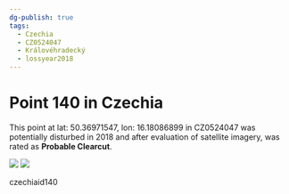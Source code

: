```yaml
---
dg-publish: true
tags:
  - Czechia
  - CZ0524047
  - Královéhradecký
  - lossyear2018
---
```


# Point 140 in Czechia

This point at lat: 50.36971547, lon: 16.18086899 in CZ0524047 was potentially disturbed in 2018 and after evaluation of satellite imagery, was rated as **Probable Clearcut**.

<div class='juxtapose' data-showcredits='false'>
<img src='https://baserow-backend-production20240528124524339000000001.s3.amazonaws.com/user_files/Wh0UGznL9W3W4TFSYh6kDpSsckUFlrgw_3bb4253825b3ac7ba4cda65f788f328ae2bc283b092adaa594662d38255a16f3.png' data-label='May 2017' />
<img src='https://baserow-backend-production20240528124524339000000001.s3.amazonaws.com/user_files/GNekRgobbZG4W5pKVIpTzCkPbc1x6yfr_b3b9d2d9af535a7edd0a9fad84dbb06e6c217cedf58536eadff916f18ebdec9c.png' data-label='September 2020' />
</div>

czechiaid140